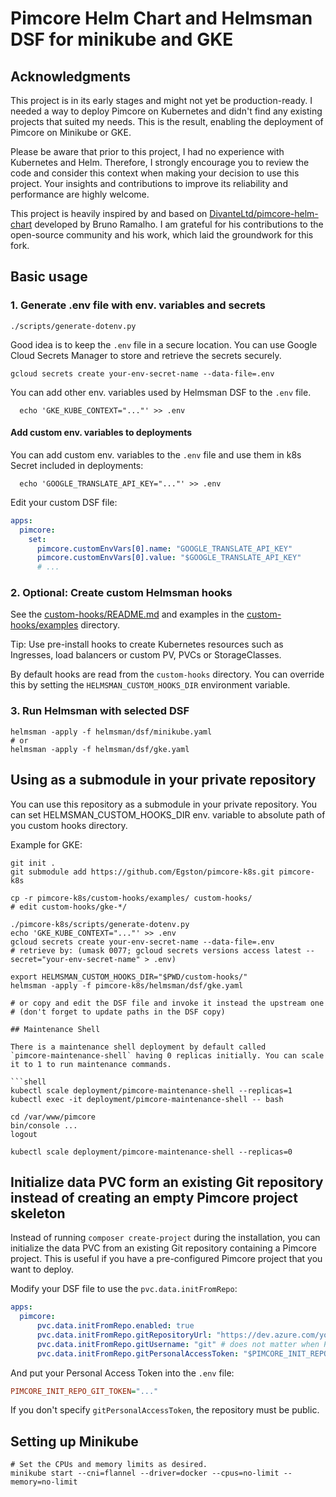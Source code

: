 # Pimcore Helm Chart and Helmsman DSF for minikube and GKE

## Acknowledgments

This project is in its early stages and might not yet be
production-ready. I needed a way to deploy Pimcore on Kubernetes and
didn't find any existing projects that suited my needs. This is the
result, enabling the deployment of Pimcore on Minikube or GKE.

Please be aware that prior to this project, I had no experience with
Kubernetes and Helm. Therefore, I strongly encourage you to review the
code and consider this context when making your decision to use this
project. Your insights and contributions to improve its reliability and
performance are highly welcome.

This project is heavily inspired by and based on
[DivanteLtd/pimcore-helm-chart][1] developed by Bruno Ramalho. I am
grateful for his contributions to the open-source community and his
work, which laid the groundwork for this fork.
  
  [1]: https://github.com/DivanteLtd/pimcore-helm-chart

## Basic usage

### 1. Generate .env file with env. variables and secrets

```shell
./scripts/generate-dotenv.py
```

Good idea is to keep the `.env` file in a secure location. You can use
Google Cloud Secrets Manager to store and retrieve the secrets securely.

```shell
gcloud secrets create your-env-secret-name --data-file=.env
```

You can add other env. variables used by Helmsman DSF to the `.env` file.

```shell
  echo 'GKE_KUBE_CONTEXT="..."' >> .env
```

#### Add custom env. variables to deployments

You can add custom env. variables to the `.env` file and use them in k8s Secret
included in deployments:

```shell
  echo 'GOOGLE_TRANSLATE_API_KEY="..."' >> .env
```

Edit your custom DSF file:

```yaml
apps:
  pimcore:
    set:
      pimcore.customEnvVars[0].name: "GOOGLE_TRANSLATE_API_KEY"
      pimcore.customEnvVars[0].value: "$GOOGLE_TRANSLATE_API_KEY"
      # ...
```

### 2. Optional: Create custom Helmsman hooks

See the [custom-hooks/README.md](custom-hooks/README.md) and examples
in the [custom-hooks/examples](custom-hooks/examples) directory.

Tip: Use pre-install hooks to create Kubernetes resources such as Ingresses,
load balancers or custom PV, PVCs or StorageClasses.

By default hooks are read from the `custom-hooks` directory. You can override
this by setting the `HELMSMAN_CUSTOM_HOOKS_DIR` environment variable.

### 3. Run Helmsman with selected DSF

```shell
helmsman -apply -f helmsman/dsf/minikube.yaml
# or
helmsman -apply -f helmsman/dsf/gke.yaml
```

## Using as a submodule in your private repository

You can use this repository as a submodule in your private repository.
You can set HELMSMAN_CUSTOM_HOOKS_DIR env. variable to absolute path of
you custom hooks directory.

Example for GKE:

```shell
git init .
git submodule add https://github.com/Egston/pimcore-k8s.git pimcore-k8s

cp -r pimcore-k8s/custom-hooks/examples/ custom-hooks/
# edit custom-hooks/gke-*/

./pimcore-k8s/scripts/generate-dotenv.py
echo 'GKE_KUBE_CONTEXT="..."' >> .env
gcloud secrets create your-env-secret-name --data-file=.env
# retrieve by: (umask 0077; gcloud secrets versions access latest --secret="your-env-secret-name" > .env)

export HELMSMAN_CUSTOM_HOOKS_DIR="$PWD/custom-hooks/"
helmsman -apply -f pimcore-k8s/helmsman/dsf/gke.yaml

# or copy and edit the DSF file and invoke it instead the upstream one
# (don't forget to update paths in the DSF copy)

## Maintenance Shell

There is a maintenance shell deployment by default called
`pimcore-maintenance-shell` having 0 replicas initially. You can scale
it to 1 to run maintenance commands.

```shell
kubectl scale deployment/pimcore-maintenance-shell --replicas=1
kubectl exec -it deployment/pimcore-maintenance-shell -- bash

cd /var/www/pimcore
bin/console ...
logout

kubectl scale deployment/pimcore-maintenance-shell --replicas=0
```

## Initialize data PVC form an existing Git repository instead of creating an empty Pimcore project skeleton

Instead of running `composer create-project` during the installation, you can initialize the data
PVC from an existing Git repository containing a Pimcore project.
This is useful if you have a pre-configured Pimcore project that you want to deploy.

Modify your DSF file to use the `pvc.data.initFromRepo`:

```yaml
apps:
  pimcore:
      pvc.data.initFromRepo.enabled: true
      pvc.data.initFromRepo.gitRepositoryUrl: "https://dev.azure.com/your-org/your-project/_git/your-repo" # or any other Git repository URL
      pvc.data.initFromRepo.gitUsername: "git" # does not matter when PAT is used, just cannot be empty
      pvc.data.initFromRepo.gitPersonalAccessToken: "$PIMCORE_INIT_REPO_GIT_TOKEN"
```
And put your Personal Access Token into the `.env` file:

```ini
PIMCORE_INIT_REPO_GIT_TOKEN="..."
```

If you don't specify `gitPersonalAccessToken`, the repository must be public.

## Setting up Minikube

```shell
# Set the CPUs and memory limits as desired.
minikube start --cni=flannel --driver=docker --cpus=no-limit --memory=no-limit
```
